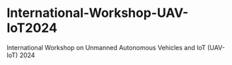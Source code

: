 # International-Workshop-UAV-IoT2024
International Workshop on Unmanned Autonomous Vehicles and IoT (UAV-IoT) 2024
